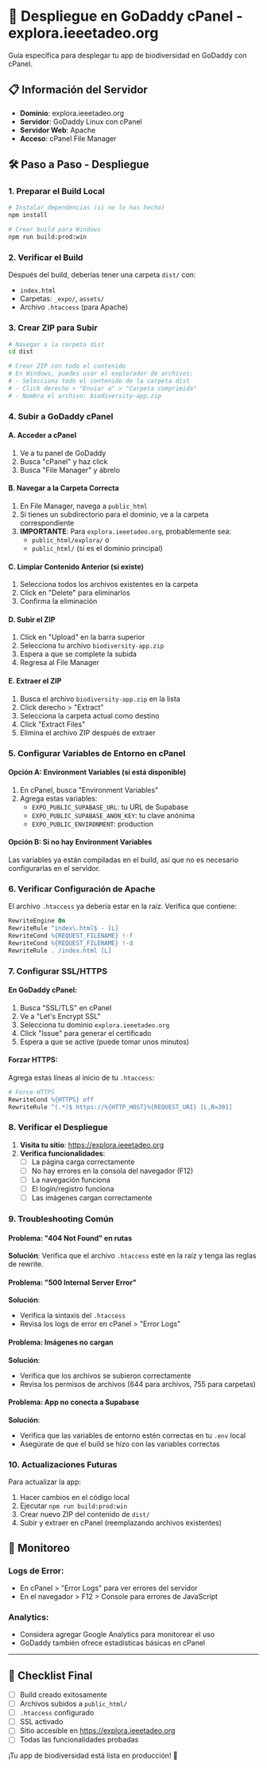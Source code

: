 # 🚀 Despliegue en GoDaddy cPanel - explora.ieeetadeo.org

Guía específica para desplegar tu app de biodiversidad en GoDaddy con cPanel.

## 📋 Información del Servidor
- **Dominio**: explora.ieeetadeo.org
- **Servidor**: GoDaddy Linux con cPanel
- **Servidor Web**: Apache
- **Acceso**: cPanel File Manager

## 🛠️ Paso a Paso - Despliegue

### 1. Preparar el Build Local

```bash
# Instalar dependencias (si no lo has hecho)
npm install

# Crear build para Windows
npm run build:prod:win
```

### 2. Verificar el Build

Después del build, deberías tener una carpeta `dist/` con:
- `index.html`
- Carpetas: `_expo/`, `assets/`
- Archivo `.htaccess` (para Apache)

### 3. Crear ZIP para Subir

```bash
# Navegar a la carpeta dist
cd dist

# Crear ZIP con todo el contenido
# En Windows, puedes usar el explorador de archivos:
# - Selecciona todo el contenido de la carpeta dist
# - Click derecho > "Enviar a" > "Carpeta comprimida"
# - Nombra el archivo: biodiversity-app.zip
```

### 4. Subir a GoDaddy cPanel

#### A. Acceder a cPanel
1. Ve a tu panel de GoDaddy
2. Busca "cPanel" y haz click
3. Busca "File Manager" y ábrelo

#### B. Navegar a la Carpeta Correcta
1. En File Manager, navega a `public_html`
2. Si tienes un subdirectorio para el dominio, ve a la carpeta correspondiente
3. **IMPORTANTE**: Para `explora.ieeetadeo.org`, probablemente sea:
   - `public_html/explora/` o
   - `public_html/` (si es el dominio principal)

#### C. Limpiar Contenido Anterior (si existe)
1. Selecciona todos los archivos existentes en la carpeta
2. Click en "Delete" para eliminarlos
3. Confirma la eliminación

#### D. Subir el ZIP
1. Click en "Upload" en la barra superior
2. Selecciona tu archivo `biodiversity-app.zip`
3. Espera a que se complete la subida
4. Regresa al File Manager

#### E. Extraer el ZIP
1. Busca el archivo `biodiversity-app.zip` en la lista
2. Click derecho > "Extract"
3. Selecciona la carpeta actual como destino
4. Click "Extract Files"
5. Elimina el archivo ZIP después de extraer

### 5. Configurar Variables de Entorno en cPanel

#### Opción A: Environment Variables (si está disponible)
1. En cPanel, busca "Environment Variables"
2. Agrega estas variables:
   - `EXPO_PUBLIC_SUPABASE_URL`: tu URL de Supabase
   - `EXPO_PUBLIC_SUPABASE_ANON_KEY`: tu clave anónima
   - `EXPO_PUBLIC_ENVIRONMENT`: production

#### Opción B: Si no hay Environment Variables
Las variables ya están compiladas en el build, así que no es necesario configurarlas en el servidor.

### 6. Verificar Configuración de Apache

El archivo `.htaccess` ya debería estar en la raíz. Verifica que contiene:

```apache
RewriteEngine On
RewriteRule ^index\.html$ - [L]
RewriteCond %{REQUEST_FILENAME} !-f
RewriteCond %{REQUEST_FILENAME} !-d
RewriteRule . /index.html [L]
```

### 7. Configurar SSL/HTTPS

#### En GoDaddy cPanel:
1. Busca "SSL/TLS" en cPanel
2. Ve a "Let's Encrypt SSL"
3. Selecciona tu dominio `explora.ieeetadeo.org`
4. Click "Issue" para generar el certificado
5. Espera a que se active (puede tomar unos minutos)

#### Forzar HTTPS:
Agrega estas líneas al inicio de tu `.htaccess`:

```apache
# Force HTTPS
RewriteCond %{HTTPS} off
RewriteRule ^(.*)$ https://%{HTTP_HOST}%{REQUEST_URI} [L,R=301]
```

### 8. Verificar el Despliegue

1. **Visita tu sitio**: https://explora.ieeetadeo.org
2. **Verifica funcionalidades**:
   - [ ] La página carga correctamente
   - [ ] No hay errores en la consola del navegador (F12)
   - [ ] La navegación funciona
   - [ ] El login/registro funciona
   - [ ] Las imágenes cargan correctamente

### 9. Troubleshooting Común

#### Problema: "404 Not Found" en rutas
**Solución**: Verifica que el archivo `.htaccess` esté en la raíz y tenga las reglas de rewrite.

#### Problema: "500 Internal Server Error"
**Solución**: 
- Verifica la sintaxis del `.htaccess`
- Revisa los logs de error en cPanel > "Error Logs"

#### Problema: Imágenes no cargan
**Solución**: 
- Verifica que los archivos se subieron correctamente
- Revisa los permisos de archivos (644 para archivos, 755 para carpetas)

#### Problema: App no conecta a Supabase
**Solución**: 
- Verifica que las variables de entorno estén correctas en tu `.env` local
- Asegúrate de que el build se hizo con las variables correctas

### 10. Actualizaciones Futuras

Para actualizar la app:

1. Hacer cambios en el código local
2. Ejecutar `npm run build:prod:win`
3. Crear nuevo ZIP del contenido de `dist/`
4. Subir y extraer en cPanel (reemplazando archivos existentes)

## 📱 Monitoreo

### Logs de Error:
- En cPanel > "Error Logs" para ver errores del servidor
- En el navegador > F12 > Console para errores de JavaScript

### Analytics:
- Considera agregar Google Analytics para monitorear el uso
- GoDaddy también ofrece estadísticas básicas en cPanel

---

## 🎯 Checklist Final

- [ ] Build creado exitosamente
- [ ] Archivos subidos a `public_html/`
- [ ] `.htaccess` configurado
- [ ] SSL activado
- [ ] Sitio accesible en https://explora.ieeetadeo.org
- [ ] Todas las funcionalidades probadas

¡Tu app de biodiversidad está lista en producción! 🌱
